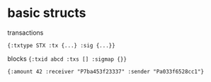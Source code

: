 
# basic structs

transactions

```{:txtype STX :tx {...} :sig {...}}```

blocks
```{:txid abcd :txs [] :sigmap {}}```

```
{:amount 42 :receiver "P7ba453f23337" :sender "Pa033f6528cc1"}
```